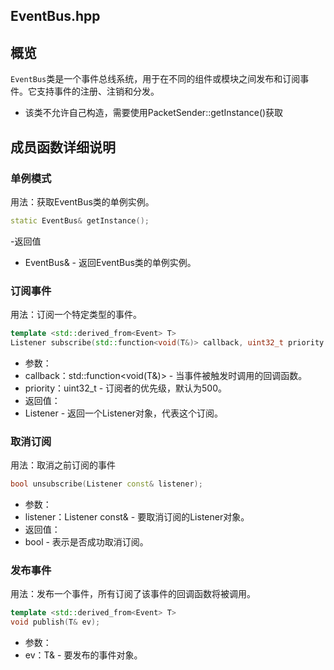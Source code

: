 ## EventBus.hpp

## 概览
`EventBus`类是一个事件总线系统，用于在不同的组件或模块之间发布和订阅事件。它支持事件的注册、注销和分发。
- 该类不允许自己构造，需要使用PacketSender::getInstance()获取

## 成员函数详细说明

### 单例模式 
用法：获取EventBus类的单例实例。
```cpp
static EventBus& getInstance();
```
-返回值
- EventBus& - 返回EventBus类的单例实例。

### 订阅事件 
用法：订阅一个特定类型的事件。
```cpp
template <std::derived_from<Event> T>
Listener subscribe(std::function<void(T&)> callback, uint32_t priority = 500);
```
- 参数：
- callback：std::function<void(T&)> - 当事件被触发时调用的回调函数。
- priority：uint32_t - 订阅者的优先级，默认为500。
- 返回值：
- Listener - 返回一个Listener对象，代表这个订阅。

### 取消订阅 
用法：取消之前订阅的事件
```cpp
bool unsubscribe(Listener const& listener);
```
- 参数：
- listener：Listener const& - 要取消订阅的Listener对象。
- 返回值：
- bool - 表示是否成功取消订阅。

### 发布事件 
用法：发布一个事件，所有订阅了该事件的回调函数将被调用。
```cpp
template <std::derived_from<Event> T>
void publish(T& ev);
```
- 参数：
- ev：T& - 要发布的事件对象。
